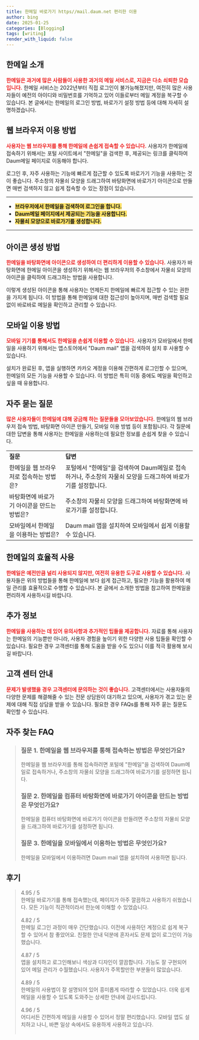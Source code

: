 ```yaml
---
title: 한메일 바로가기 https//mail.daum.net 편리한 이용
author: bing
date: 2025-01-25
categories: [Blogging]
tags: [writing]
render_with_liquid: false
---
```



<h2 id="한메일_소개">한메일 소개</h2>

<p><b><span style="color: #ee2323;">한메일은 과거에 많은 사람들이 사용한 과거의 메일 서비스로, 지금은 다소 쇠퇴한 모습입니다.</span></b> 한메일 서비스는 2022년부터 직접 로그인이 불가능해졌지만, 여전히 많은 사용자들이 예전의 아이디와 비밀번호를 기억하고 있어 이들로부터 메일 계정을 복구할 수 있습니다. 본 글에서는 한메일의 로그인 방법, 바로가기 설정 방법 등에 대해 자세히 설명하겠습니다.</p>

<h2 id="웹_브라우저_이용_방법">웹 브라우저 이용 방법</h2>

<p><b><span style="color: #ee2323;">사용자는 웹 브라우저를 통해 한메일에 손쉽게 접속할 수 있습니다.</span></b> 사용자가 한메일에 접속하기 위해서는 포털 사이트에서 "한메일"을 검색한 후, 제공되는 링크를 클릭하여 Daum메일 페이지로 이동해야 합니다.</p>

<p>로그인 후, 자주 사용하는 기능에 빠르게 접근할 수 있도록 바로가기 기능을 사용하는 것이 좋습니다. 주소창의 자물쇠 모양을 드래그하여 바탕화면에 바로가기 아이콘으로 만들면 매번 검색하지 않고 쉽게 접속할 수 있는 장점이 있습니다.</p>

<hr />

<ul>
    <li><b><span style="background-color: #ffe066;">브라우저에서 한메일을 검색하여 로그인을 합니다.</span></b></li>
    <li><b><span style="background-color: #ffe066;">Daum메일 페이지에서 제공되는 기능을 사용합니다.</span></b></li>
    <li><b><span style="background-color: #ffe066;">자물쇠 모양으로 바로가기를 생성합니다.</span></b></li>
</ul>

<hr />

<h2 id="아이콘_생성_방법">아이콘 생성 방법</h2>

<p><b><span style="color: #ee2323;">한메일을 바탕화면에 아이콘으로 생성하여 더 편리하게 이용할 수 있습니다.</span></b> 사용자가 바탕화면에 한메일 아이콘을 생성하기 위해서는 웹 브라우저의 주소창에서 자물쇠 모양의 아이콘을 클릭하여 드래그하는 방법을 사용합니다.</p>

<p>이렇게 생성된 아이콘을 통해 사용자는 언제든지 한메일에 빠르게 접근할 수 있는 권한을 가지게 됩니다. 이 방법을 통해 한메일에 대한 접근성이 높아지며, 매번 검색할 필요 없이 바로바로 메일을 확인하고 관리할 수 있습니다.</p>

<h2 id="모바일_이용_방법">모바일 이용 방법</h2>

<p><b><span style="color: #ee2323;">모바일 기기를 통해서도 한메일을 손쉽게 이용할 수 있습니다.</span></b> 사용자가 모바일에서 한메일을 사용하기 위해서는 앱스토어에서 "Daum mail" 앱을 검색하여 설치 후 사용할 수 있습니다.</p>

<p>설치가 완료된 후, 앱을 실행하면 카카오 계정을 이용해 간편하게 로그인할 수 있으며, 한메일의 모든 기능을 사용할 수 있습니다. 이 방법은 특히 이동 중에도 메일을 확인하고 싶을 때 유용합니다.</p>

<h2 id="자주_묻는_질문">자주 묻는 질문</h2>

<p><b><span style="color: #ee2323;">많은 사용자들이 한메일에 대해 궁금해 하는 질문들을 모아보았습니다.</span></b> 한메일의 웹 브라우저 접속 방법, 바탕화면 아이콘 만들기, 모바일 이용 방법 등이 포함됩니다. 각 질문에 대한 답변을 통해 사용자는 한메일을 사용하는데 필요한 정보를 손쉽게 찾을 수 있습니다.</p>

<table>
    <tr>
        <td><b>질문</b></td>
        <td><b>답변</b></td>
    </tr>
    <tr>
        <td>한메일을 웹 브라우저로 접속하는 방법은?</td>
        <td>포털에서 "한메일"을 검색하여 Daum메일로 접속하거나, 주소창의 자물쇠 모양을 드래그하여 바로가기를 설정합니다.</td>
    </tr>
    <tr>
        <td>바탕화면에 바로가기 아이콘을 만드는 방법은?</td>
        <td>주소창의 자물쇠 모양을 드래그하여 바탕화면에 바로가기를 설정합니다.</td>
    </tr>
    <tr>
        <td>모바일에서 한메일을 이용하는 방법은?</td>
        <td>Daum mail 앱을 설치하여 모바일에서 쉽게 이용할 수 있습니다.</td>
    </tr>
</table>

<h2 id="마무리">한메일의 효율적 사용</h2>

<p><b><span style="color: #ee2323;">한메일은 예전만큼 널리 사용되지 않지만, 여전히 유용한 도구로 사용할 수 있습니다.</span></b> 사용자들은 위의 방법들을 통해 한메일에 보다 쉽게 접근하고, 필요한 기능을 활용하여 메일 관리를 효율적으로 수행할 수 있습니다. 본 글에서 소개한 방법을 참고하여 한메일을 편리하게 사용하시길 바랍니다.</p>

<h2 id="추가_정보">추가 정보</h2>

<p><b><span style="color: #ee2323;">한메일을 사용하는 데 있어 유의사항과 추가적인 팁들을 제공합니다.</span></b> 자료를 통해 사용자는 한메일의 기능뿐만 아니라, 사용자 경험을 높이기 위한 다양한 사용 팁들을 확인할 수 있습니다. 필요한 경우 고객센터를 통해 도움을 받을 수도 있으니 이를 적극 활용해 보시길 바랍니다.</p>

<h2 id="고객_센터_안내">고객 센터 안내</h2>

<p><b><span style="color: #ee2323;">문제가 발생했을 경우 고객센터에 문의하는 것이 좋습니다.</span></b> 고객센터에서는 사용자들의 다양한 문제를 해결해줄 수 있는 전문 상담원이 대기하고 있으며, 사용자가 겪고 있는 문제에 대해 직접 상담을 받을 수 있습니다. 필요한 경우 FAQs를 통해 자주 묻는 질문도 확인할 수 있습니다.</p>


<h2 id='자주_찾는_FAQ'>자주 찾는 FAQ</h2>
<div itemscope="" itemtype="https://schema.org/FAQPage"> 
<blockquote> 
<div itemscope="" itemprop="mainEntity" itemtype="https://schema.org/Question"> 
<h3 itemprop="name">질문 1. 한메일을 웹 브라우저를 통해 접속하는 방법은 무엇인가요?</h3> 
<div itemscope="" itemprop="acceptedAnswer" itemtype="https://schema.org/Answer"> 
<span itemprop="text"> 
<p>한메일을 웹 브라우저를 통해 접속하려면 포털에 "한메일"을 검색하여 Daum메일로 접속하거나, 주소창의 자물쇠 모양을 드래그하여 바로가기를 설정하면 됩니다.</p> 
</span> 
</div> 
</div> 
<div itemscope="" itemprop="mainEntity" itemtype="https://schema.org/Question"> 
<h3 itemprop="name">질문 2. 한메일을 컴퓨터 바탕화면에 바로가기 아이콘을 만드는 방법은 무엇인가요?</h3> 
<div itemscope="" itemprop="acceptedAnswer" itemtype="https://schema.org/Answer"> 
<span itemprop="text"> 
<p>한메일을 컴퓨터 바탕화면에 바로가기 아이콘을 만들려면 주소창의 자물쇠 모양을 드래그하여 바로가기를 설정하면 됩니다.</p> 
</span> 
</div> 
</div> 
<div itemscope="" itemprop="mainEntity" itemtype="https://schema.org/Question"> 
<h3 itemprop="name">질문 3. 한메일을 모바일에서 이용하는 방법은 무엇인가요?</h3> 
<div itemscope="" itemprop="acceptedAnswer" itemtype="https://schema.org/Answer"> 
<span itemprop="text"> 
<p>한메일을 모바일에서 이용하려면 Daum mail 앱을 설치하여 사용하면 됩니다.</p> 
</span> 
</div> 
</div> 
</blockquote> 
</div>
<h2 id='후기'>후기</h2>
<div itemscope itemtype="https://schema.org/Product">
  <blockquote>
  <div itemprop="review" itemscope itemtype="https://schema.org/Review">
      <div itemprop="reviewRating" itemscope itemtype="https://schema.org/Rating"> <span itemprop="ratingValue">4.95</span> / <span itemprop="bestRating">5</span> </div>
      <span itemprop="reviewBody">한메일 바로가기를 통해 접속했는데, 페이지가 아주 깔끔하고 사용하기 쉬웠습니다. 모든 기능이 직관적이라서 한눈에 이해할 수 있었습니다.</span>
  </div>
  <br>
  <div itemprop="review" itemscope itemtype="https://schema.org/Review">
      <div itemprop="reviewRating" itemscope itemtype="https://schema.org/Rating"> <span itemprop="ratingValue">4.82</span> / <span itemprop="bestRating">5</span> </div>
      <span itemprop="reviewBody">한메일 로그인 과정이 매우 간단했습니다. 이전에 사용하던 계정으로 쉽게 복구할 수 있어서 참 좋았어요. 친절한 안내 덕분에 혼자서도 문제 없이 로그인이 가능했습니다.</span>
  </div>
  <br>
  <div itemprop="review" itemscope itemtype="https://schema.org/Review">
      <div itemprop="reviewRating" itemscope itemtype="https://schema.org/Rating"> <span itemprop="ratingValue">4.87</span> / <span itemprop="bestRating">5</span> </div>
      <span itemprop="reviewBody">앱을 설치하고 로그인해보니 색상과 디자인이 깔끔합니다. 기능도 잘 구현되어 있어 메일 관리가 수월했습니다. 사용자가 주목할만한 부분들이 많았습니다.</span>
  </div>
  <br>
  <div itemprop="review" itemscope itemtype="https://schema.org/Review">
      <div itemprop="reviewRating" itemscope itemtype="https://schema.org/Rating"> <span itemprop="ratingValue">4.89</span> / <span itemprop="bestRating">5</span> </div>
      <span itemprop="reviewBody">한메일의 사용법이 잘 설명되어 있어 흥미롭게 따라할 수 있었습니다. 더욱 쉽게 메일을 사용할 수 있도록 도와주는 상세한 안내에 감사드립니다.</span>
  </div>
  <br>
  <div itemprop="review" itemscope itemtype="https://schema.org/Review">
      <div itemprop="reviewRating" itemscope itemtype="https://schema.org/Rating"> <span itemprop="ratingValue">4.96</span> / <span itemprop="bestRating">5</span> </div>
      <span itemprop="reviewBody">어디서든 간편하게 메일을 사용할 수 있어서 정말 편리했습니다. 모바일 앱도 설치하고 나니, 바쁜 일상 속에서도 유용하게 사용하고 있습니다.</span>
  </div>
  <br>
</blockquote>
</div>
